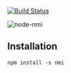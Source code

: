 [![Build Status](https://travis-ci.org/continuous-software/node-nmi.svg?branch=master)](https://travis-ci.org/continuous-software/node-nmi)

![node-nmi](http://www.pctechph.com/wp-content/uploads/2012/02/Network_Merchants.gif)

## Installation ##

    npm install -s nmi